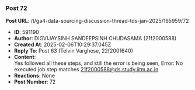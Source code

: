 ### Post 72
**Post URL**: /t/ga4-data-sourcing-discussion-thread-tds-jan-2025/165959/72
- **ID**: 591190
- **Author**: DIGVIJAYSINH SANDEEPSINH CHUDASAMA (21f2000588)
- **Created At**: 2025-02-06T10:29:37.045Z
- **Reply To**: Post 63 (Telvin Varghese, 22f2001640)
- **Content**:  
  Yes followed all these steps, and still the error is being seen,
Error: No executed job step matches 21f2000588@ds.study.iitm.ac.in
- **Reactions**: None
- **Post Number**: 72

